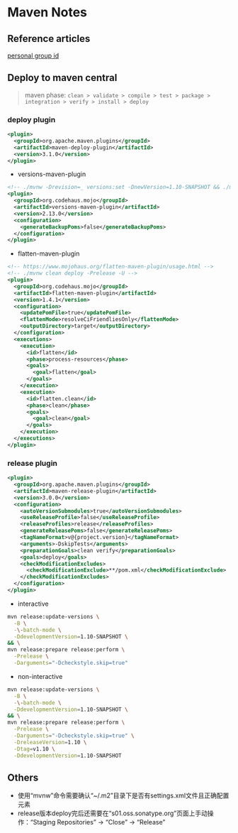 # Maven Notes

## Reference articles
[personal group id](https://central.sonatype.org/publish/requirements/#supported-code-hosting-services-for-personal-groupid)

## Deploy to maven central
> maven phase: `clean > validate > compile > test > package > integration > verify > install > deploy`

### deploy plugin
```xml
<plugin>
  <groupId>org.apache.maven.plugins</groupId>
  <artifactId>maven-deploy-plugin</artifactId>
  <version>3.1.0</version>
</plugin>
```

- versions-maven-plugin
```xml
<!-- ./mvnw -Drevision=_ versions:set -DnewVersion=1.10-SNAPSHOT && ./mvnw clean deploy -Prelease -U -->
<plugin>
  <groupId>org.codehaus.mojo</groupId>
  <artifactId>versions-maven-plugin</artifactId>
  <version>2.13.0</version>
  <configuration>
    <generateBackupPoms>false</generateBackupPoms>
  </configuration>
</plugin>
```

- flatten-maven-plugin
```xml
<!-- https://www.mojohaus.org/flatten-maven-plugin/usage.html -->
<!-- ./mvnw clean deploy -Prelease -U -->
<plugin>
  <groupId>org.codehaus.mojo</groupId>
  <artifactId>flatten-maven-plugin</artifactId>
  <version>1.4.1</version>
  <configuration>
    <updatePomFile>true</updatePomFile>
    <flattenMode>resolveCiFriendliesOnly</flattenMode>
    <outputDirectory>target</outputDirectory>
  </configuration>
  <executions>
    <execution>
      <id>flatten</id>
      <phase>process-resources</phase>
      <goals>
        <goal>flatten</goal>
      </goals>
    </execution>
    <execution>
      <id>flatten.clean</id>
      <phase>clean</phase>
      <goals>
        <goal>clean</goal>
      </goals>
    </execution>
  </executions>
</plugin>
```

### release plugin
```xml
<plugin>
  <groupId>org.apache.maven.plugins</groupId>
  <artifactId>maven-release-plugin</artifactId>
  <version>3.0.0</version>
  <configuration>
    <autoVersionSubmodules>true</autoVersionSubmodules>
    <useReleaseProfile>false</useReleaseProfile>
    <releaseProfiles>release</releaseProfiles>
    <generateReleasePoms>false</generateReleasePoms>
    <tagNameFormat>v@{project.version}</tagNameFormat>
    <arguments>-DskipTests</arguments>
    <preparationGoals>clean verify</preparationGoals>
    <goals>deploy</goals>
    <checkModificationExcludes>
      <checkModificationExclude>**/pom.xml</checkModificationExclude>
    </checkModificationExcludes>
  </configuration>
</plugin>
```

- interactive
```bash
mvn release:update-versions \
  -B \
  -\-batch-mode \
  -DdevelopmentVersion=1.10-SNAPSHOT \
&& \
mvn release:prepare release:perform \
  -Prelease \
  -Darguments="-Dcheckstyle.skip=true"
```

- non-interactive
```bash
mvn release:update-versions \
  -B \
  -\-batch-mode \
  -DdevelopmentVersion=1.10-SNAPSHOT \
&& \
mvn release:prepare release:perform \
  -Prelease \
  -Darguments="-Dcheckstyle.skip=true" \
  -DreleaseVersion=1.10 \
  -Dtag=v1.10 \
  -DdevelopmentVersion=1.10-SNAPSHOT
```

## Others
- 使用“mvnw”命令需要确认“~/.m2”目录下是否有settings.xml文件且正确配置<server>元素
- release版本deploy完后还需要在“s01.oss.sonatype.org”页面上手动操作：“Staging Repositories” -> “Close” -> “Release”
